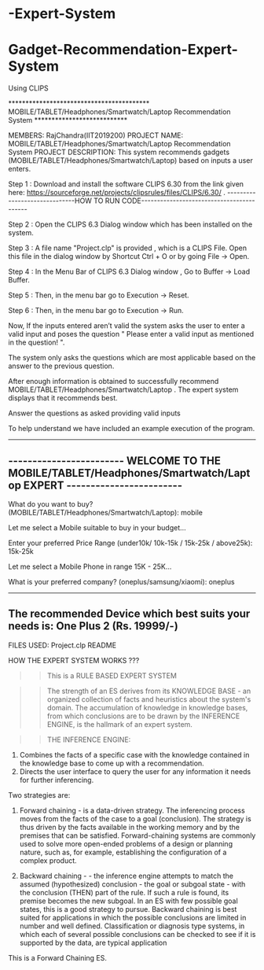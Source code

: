 # -Expert-System
# Gadget-Recommendation-Expert-System
Using CLIPS 


***************************************** MOBILE/TABLET/Headphones/Smartwatch/Laptop Recommendation System ***************************


MEMBERS: RajChandra(IIT2019200)
PROJECT NAME:  MOBILE/TABLET/Headphones/Smartwatch/Laptop  Recommendation System
PROJECT DESCRIPTION: This system recommends gadgets (MOBILE/TABLET/Headphones/Smartwatch/Laptop) based on inputs a user enters.

Step 1 : Download and install the software CLIPS 6.30 from the link given here: https://sourceforge.net/projects/clipsrules/files/CLIPS/6.30/ .
------------------------------HOW TO RUN CODE------------------------------------------

Step 2 : Open the CLIPS 6.3 Dialog window which has been installed on the system.

Step 3 : A file name "Project.clp" is provided , which is a CLIPS File. Open this file in the dialog window by Shortcut Ctrl + O or by going File -> Open.

Step 4 : In the Menu Bar of CLIPS 6.3 Dialog window , Go to Buffer -> Load Buffer.

Step 5 : Then, in the menu  bar go to Execution -> Reset. 

Step 6 : Then, in the menu  bar go to Execution -> Run.

Now, If the inputs entered aren’t valid the system asks the user to enter a valid input and poses the question " Please enter a valid input as mentioned in the question! ".

The system only asks the questions which are most applicable based on the answer to the previous question.

After enough information is obtained to successfully recommend  MOBILE/TABLET/Headphones/Smartwatch/Laptop  . The expert system displays that it recommends best.

Answer the questions as asked providing valid inputs

To help understand we have included an example execution of the program.


--------------------------------------------------------------------------------------------------------
------------------------ WELCOME TO THE MOBILE/TABLET/Headphones/Smartwatch/Laptop EXPERT ------------------------
--------------------------------------------------------------------------------------------------------

What do you want to buy? (MOBILE/TABLET/Headphones/Smartwatch/Laptop):  mobile

Let me select a Mobile suitable to buy in your budget...

Enter your preferred Price Range (under10k/ 10k-15k / 15k-25k / above25k):  15k-25k

Let me select a Mobile Phone in range 15K - 25K...

What is your preferred company? (oneplus/samsung/xiaomi):  oneplus

-------------------------------------------------------------------------------------------------------------------------------
The recommended Device which best suits your needs is: One Plus 2 (Rs. 19999/-)
-------------------------------------------------------------------------------------------------------------------------------

FILES USED:
Project.clp
README


HOW THE EXPERT SYSTEM WORKS ??? 

>> This is a RULE BASED EXPERT SYSTEM 

>> The strength of an ES derives from its KNOWLEDGE BASE - an organized collection of facts and heuristics about the system's domain. The accumulation of knowledge in knowledge bases, from which conclusions are to be drawn by the INFERENCE ENGINE, is the hallmark of an expert system.

>> THE INFERENCE ENGINE:

1. Combines the facts of a specific case with the knowledge contained in the knowledge base to come up with a recommendation. 
2. Directs the user interface to query the user for any information it needs for further inferencing.

Two strategies are:

1. Forward chaining - is a data-driven strategy. The inferencing process moves from the facts of the case to a goal (conclusion). The strategy is thus driven by the facts available in the working memory and by the premises that can be satisfied.
Forward-chaining systems are commonly used to solve more open-ended problems of a design or planning nature, such as, for example, establishing the configuration of a complex product.

2. Backward chaining - - the inference engine attempts to match the assumed (hypothesized) conclusion - the goal or subgoal state - with the conclusion (THEN) part of the rule. If such a rule is found, its premise becomes the new subgoal. In an ES with few possible goal states, this is a good strategy to pursue.
Backward chaining is best suited for applications in which the possible conclusions are limited in number and well defined. Classification or diagnosis type systems, in which each of several possible conclusions can be checked to see if it is supported by the data, are typical application

This is a Forward Chaining ES. 

